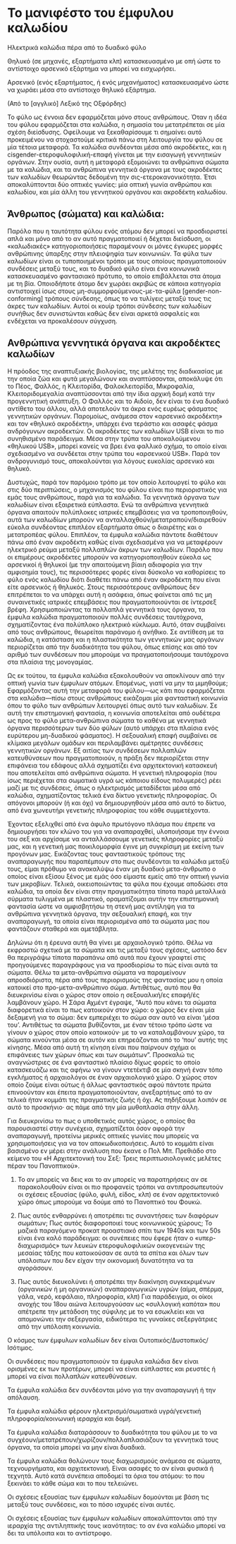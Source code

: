 # Το μανιφέστο του έμφυλου καλωδίου

Ηλεκτρικά καλώδια πέρα από το δυαδικό φύλο

Θηλυκό (σε μηχανές, εξαρτήματα κλπ) κατασκευασμένο με οπή ώστε το αντίστοιχο
αρσενικό εξάρτημα να μπορεί να εισχωρήσει.

Αρσενικό (ενός εξαρτήματος, ή ενός μηχανήματος) κατασκευασμένο ώστε να χωράει
μέσα στο αντίστοιχο θηλυκό εξάρτημα.

(Από το [αγγλικό] Λεξικό της Οξφόρδης)

Το φύλο ως έννοια δεν εφαρμόζεται μόνο στους ανθρώπους. Όταν η ιδέα του
φύλου εφαρμόζεται στα καλώδια, η σημασία του μετατρέπεται σε μία σχέση
διείσδυσης. Οφείλουμε να ξεκαθαρίσουμε τι σημαίνει αυτό προκειμένου να
στοχαστούμε κριτικά πάνω στη λειτουργία του φύλου σε μία τέτοια μεταφορά.
Τα καλώδια συνδέονται μέσα από ακροδέκτες, και η
cisgender-ετεροφυλοφιλική-επαφή γίνεται με την εισαγωγή
γεννητικών οργάνων. Στην ουσία, αυτή η μεταφορά εξομοιώνει τα ανθρώπινα
σώματα με τα καλώδια, και τα ανθρώπινα γεννητικά όργανα με τους ακροδέκτες των
καλωδίων θεωρώντας δεδομένη την σις-ετεροκανονικότητα. Έτσι αποκαλύπτονται δύο
οπτικές γωνίες: μία οπτική γωνία ανθρώπου και καλωδίου, και μία άλλη
του γεννητικού οργάνου και ακροδέκτη καλωδίου.

## Άνθρωπος (σώματα) και καλώδια:

Παρόλο που η ταυτότητα φύλου ενός ατόμου δεν μπορεί να προσδιοριστεί απλά και
μόνο από το αν αυτό πραγματοποιεί ή δέχεται διείσδυση, οι «καλωδιακές»
κατηγοριοποιήσεις παραμένουν οι μόνες έγκυρες μορφές ανθρώπινης ύπαρξης στην
πλειοψηφία των κοινωνιών. Τα φύλα των καλωδίων είναι οι τυποποιημένοι τρόποι με
τους οποίους πραγματοποιούν συνδέσεις μεταξύ τους, και το δυαδικό φύλο είναι ένα
κοινωνικά κατασκευασμένο φαντασιακό πρότυπο, το οποίο επιβάλλεται στα
άτομα με τη βία. Οποιοδήποτε άτομο δεν χωράει ακριβώς σε κάποια κατηγορία
αντιστοιχεί ίσως στους μη-συμμορφούμενους-με-τα-φύλα [gender-non-conforming]
τρόπους σύνδεσης, όπως το να τυλίγεις μεταξύ τους τις άκρες των καλωδίων. Αυτοί
οι κουίρ τρόποι σύνδεσης των καλωδίων συνήθως δεν συνιστώνται καθώς δεν είναι
αρκετά ασφαλείς και ενδέχεται να προκαλέσουν σύγχυση.

## Ανθρώπινα γεννητικά όργανα και ακροδέκτες καλωδίων

Η πρόοδος της αναπτυξιακής βιολογίας, της μελέτης της διαδικασίας με την οποία
ζώα και φυτά μεγαλώνουν και αναπτύσσονται, αποκάλυψε ότι το Πέος, Φαλλός, η
Κλειτορίδα, Φαλοκλειτορίδα, Μικροφαλία, Κλειτοριδομεγαλία αναπτύσσονται από την
ίδια αρχική δομή κατά την προγεννητική ανάπτυξη. Ο Φαλλός και το Αιδοίο, δεν
είναι το ένα δυαδικό αντίθετο του άλλου, αλλά αποτελούν τα άκρα ενός ευρέως φάσματος
γεννητικών οργάνων. Παρομοίως, ανάμεσα στον «αρσενικό ακροδέκτη» και τον
«θηλυκό ακροδέκτη», υπάρχει ένα τεράστιο και ασαφές φάσμα ανδρόγυνων
ακροδεκτών. Οι ακροδέκτες των καλωδίων USB είναι το πιο συνηθισμένο παράδειγμα.
Μέσα στην τρύπα του αποκαλούμενου «θηλυκού USB», μπορεί κανείς να βρει ένα
φαλλικό σχήμα, το οποίο είναι σχεδιασμένο να συνδέεται στην τρύπα του
«αρσενικού USB». Παρά τον ανδρογυνισμό τους, αποκαλούνται για λόγους ευκολίας
αρσενικό και θηλυκό.

Δυστυχώς, παρά τον παρόμοιο τρόπο με τον οποίο λειτουργεί το φύλο και στις δύο
περιπτώσεις, ο μηχανισμός του φύλου είναι πιο περιοριστικός για εμάς τους
ανθρώπους, παρά για τα καλώδια. Τα γεννητικά όργανα των καλωδίων είναι
εξαιρετικά εύπλαστα. Ενώ τα ανθρώπινα γεννητικά όργανα απαιτούν
πολύπλοκες ιατρικές επεμβάσεις για να τροποποιηθούν, αυτά των καλωδίων μπορούν
να ανταλλαχθούν/μετατραπούν/διαιρεθούν εύκολα συνδέοντας επιπλέον εξαρτήματα
όπως ο διαιρέτης και ο μετατροπέας φύλου. Επιπλέον, τα έμφυλα καλώδια πάντοτε
διαθέτουν πάνω από έναν ακροδέκτη καθώς είναι σχεδιασμένα για να μεταφέρουν
ηλεκτρικό ρεύμα μεταξύ πολλαπλών άκρων των καλωδίων. Παρόλο που οι επιμέρους
ακροδέκτες μπορούν να κατηγοριοποιηθούν εύκολα ως αρσενικοί ή θηλυκοί (με την
απαιτούμενη βίαιη αδιαφορία για την αμφισημία τους), τις περισσότερες φορές
είναι δύσκολο να καθορίσεις το φύλο ενός καλωδίου διότι διαθέτει πάνω από έναν
ακροδέκτη που είναι είτε αρσενικός ή θηλυκός. Στους περισσότερους ανθρώπους δεν
επιτρέπεται το να υπάρχει αυτή η ασάφεια, όπως φαίνεται από τις μη συναινετικές
ιατρικές επεμβάσεις που πραγματοποιούνται σε ίντερσεξ βρέφη. Χρησιμοποιώντας τα
πολλαπλά γεννητικά τους όργανα, τα έμφυλα καλώδια πραγματοποιούν πολλές
συνδέσεις ταυτόχρονα, σχηματίζοντας ένα πολύπλοκο ηλεκτρικό κύκλωμα. Αυτό, όταν
συμβαίνει από τους ανθρώπους, θεωρείται παράνομο ή ανήθικο. Σε αντίθεση με τα
καλώδια, η κατάσταση και η πλαστικότητα των γεννητικών μας οργάνων περιορίζεται
από την δυαδικότητα του φύλου, όπως επίσης και από τον αριθμό των συνδέσεων που
μπορούμε να πραγματοποιήσουμε ταυτόχρονα στα πλαίσια της μονογαμίας.

Ως εκ τούτου, τα έμφυλα καλώδια εξακολουθούν να αποκλίνουν από την
οπτική γωνία των έμφυλων ατόμων. Επομένως, γιατί να μην τα μιμηθούμε;
Εφαρμόζοντας αυτή την μεταφορά του φύλου—ως κάτι που εφαρμόζεται στα
καλώδια—πίσω στους ανθρώπους εικάζομαι μία φανταστική κοινωνία όπου το φύλο των
ανθρώπων λειτουργεί όπως αυτό των καλωδίων. Σε αυτή την επιστημονική φαντασία,
η κοινωνία αποτελείται από ουδέτερα ως προς το φύλο μετα-ανθρώπινα σώματα το
καθένα με γεννητικά όργανα περισσότερων των δύο φύλων (αυτό υπάρχει στα πλαίσια
ενός ευρύτερου μη-δυαδικού φάσματος). Η σεξουαλική επαφή συμβαίνει σε κλίμακα
μεγάλων ομάδων και περιλαμβάνει αμέτρητες συνδέσεις γεννητικών οργάνων. Εξ
αιτίας των συνδέσεων πολλαπλών κατευθύνσεων που πραγματοποιούν, η πράξη δεν
περιορίζεται στην επιφάνεια του εδάφους αλλά σχηματίζει ένα αρχιτεκτονική
κατασκευή που αποτελείται από ανθρώπινα σώματα. Η γενετική πληροφορία (που ίσως
περιέχεται στα σωματικά υγρά ως κάποιου είδους πολυμερές) ρέει μαζί με τις
συνδέσεις, όπως ο ηλεκτρισμός μεταδίδεται μέσα από καλώδια, σχηματίζοντας
τελικά ένα δίκτυο γενετικής πληροφορίας. Οι απόγονοι μπορούν (ή και όχι) να
δημιουργηθούν μέσα από αυτό το δίκτυο, από ένα χωνευτήρι γενετικής πληροφορίας
του κάθε συμμετέχοντα.

Έχοντας εξελιχθεί από ένα άφυλο πρωτόγονο πλάσμα που έπρεπε να δημιουργήσει τον
κλώνο του για να αναπαραχθεί, υλοποιήσαμε την έννοια του σεξ και αρχίσαμε να
ανταλλάσσουμε γενετικές πληροφορίες μεταξύ μας, και η γενετική μας
ποικιλομορφία έγινε μη συγκρίσιμη με εκείνη των προγόνων μας. Εικάζοντας τους
φανταστικούς τρόπους της αναπαραγωγής που παραπέμπουν στο πως συνδέονται τα
καλώδια μεταξύ τους, είμαι πρόθυμο να ανακαλύψω έναν μη δυαδικό μετα-άνθρωπο ο
οποίος είναι εξίσου ξένος με εμάς όσο είμαστε εμείς από την οπτική γωνία των
μικροβίων. Τελικά, οικειοποιώντας τα φύλα που έχουμε αποδώσει στα καλώδια, τα
οποία δεν είναι στην πραγματικότητα τίποτα παρά μεταλλικά σύρματα τυλιγμένα με
πλαστικό, οραματίζομαι αυτήν την επιστημονική φαντασία ώστε να αμφισβητήσω τη
στενή μας αντίληψη για τα ανθρώπινα γεννητικά όργανα, την σεξουαλική επαφή, και
την αναπαραγωγή, τα οποία είναι περιορισμένα από τα σώματα μας που φαντάζουν
σταθερά και αμετάβλητα.

Δηλώνω ότι η έρευνα αυτή θα γίνει με αρχαιολογικό τρόπο. Θέλω να εκφραστώ
σχετικά με τα σώματα και τις μεταξύ τους σχέσεις, ωστόσο δεν θα περιγράψω τίποτα
παραπάνω από αυτά που έχουν γραφτεί στις προηγούμενες παραγράφους για να
προσδιορίσω το πώς είναι αυτά τα σώματα. Θέλω τα μετα-ανθρώπινα σώματα να
παραμείνουν απροσδιόριστα, πέρα από τους περιορισμούς της φαντασίας μου η οποία
κατοικεί στο προ-μετα-ανθρώπινο σώμα. Αντιθέτως, αυτό που θα διευκρινίσω είναι ο
χώρος στον οποίο η σεξουαλική/ες επαφή/ές λαμβάνουν χώρο. Η Σάρα Αχμέντ έγραψε,
“Αυτό που κάνει τα σώματα διαφορετικά είναι το πως κατοικούν στον χώρο: ο χώρος
δεν είναι μία δεξαμενή για το σώμα: δεν εμπεριέχει το σώμα σαν αυτό να είναι
‘μέσα του’. Αντιθέτως τα σώματα βυθίζονται, με έναν τέτοιο τρόπο ώστε να γίνουν
ο χώρος στον οποίο κατοικούν· με το να καταλαμβάνουν χώρο, τα σώματα κινούνται
μέσα σε αυτόν και επηρεάζονται από το ‘που’ αυτής της κίνησης. Μέσα από αυτή τη
κίνηση είναι που παίρνουν σχήμα οι επιφάνειες των χώρων όπως και των σωμάτων”.
Προσκαλώ τις αναγνώστριες σε ένα φανταστικό πλαίσιο δίχως φορείς το οποίο
κατασκευάζω και τις αφήνω να γίνουν ντετέκτιβ σε μία σκηνή έναν τόπο εγκλήματος
ή αρχαιολόγοι σε έναν αρχαιολογικό χώρο. Ο χώρος στον οποίο ζούμε είναι ούτως ή
άλλως φανταστικός αφού πάντοτε πρώτα επινοούνταν και έπειτα πραγματοποιούνταν,
ανεξαρτήτως από το αν τελικά ήταν κομμάτι της πραγματικής ζωής ή όχι. Ας
πηδήξουμε λοιπόν σε αυτό το προσκήνιο· ας πάμε από την μία μυθοπλασία στην άλλη.

Για διευκρινίσω το πως ο υποθετικός αυτός χώρος, ο οποίος θα παρουσιαστεί
στην συνέχεια, σχηματίζεται όσον αφορά την αναπαραγωγή, προτείνω μερικές οπτικές
γωνίες που μπορείς να χρησιμοποιήσεις για να τον αποκωδικοποιήσεις. Αυτό το
κομμάτι είναι βασισμένο εν μέρει στην ανάλυση που έκανε ο Πολ Μπ. Πρεθιάδο στo
κείμενο του «Η Αρχιτεκτονική του Σεξ: Τρεις περιπτωσιολογικές μελέτες πέραν του
Πανοπτικού».

1. Το αν μπορείς να δεις και το αν μπορείς να παρατηρήσεις αν σε παρακολουθούν
   είναι οι πιο προφανείς τρόποι να αντιπροσωπευτούν οι σχέσεις εξουσίας (φύλο,
   φυλή, είδος, κλπ) σε έναν αρχιτεκτονικό χώρο όπως μπορούμε να δούμε από το
   Πανοπτικό του Φουκώ.

2. Πως αυτός ενθαρρύνει ή αποτρέπει τις συναντήσεις των διαφόρων σωμάτων; Πως
   αυτός διαφοροποιεί τους κοινωνικούς χώρους; Το μαζικά παραγόμενο προκατ
   προαστιακό σπίτι των 1940s και των 50s είναι ένα καλό παράδειγμα: οι συνέπειες
   που έφερε ήταν ο «υπερ-διαχωρισμός» των λευκών ετεροφυλοφιλικών οικογενειών της
   μεσαίας τάξης που κατοικούσαν σε αυτά τα σπίτια και όλων των υπόλοιπων που δεν
   είχαν την οικονομική δυνατότητα να τα αγοράσουν.

3. Πως αυτός διευκολύνει ή αποτρέπει την διακίνηση συγκεκριμένων (οργανικών ή
   μη οργανικών) αναπαραγωγικών υγρών (αίμα, σπέρμα, γάλα, νερό, κεφάλαιο,
   πληροφορία, κλπ) Για παράδειγμα, οι οίκοι ανοχής του 18ου αιώνα λειτουργούσαν ως
   «συλλογική καπότα» που απέτρεπε την μετάδοση της σύφιλης με το να εσωκλείει και
   να απομονώνει την σεξεργασία, ειδικότερα τις γυναίκες σεξεργάτριες από την
   υπόλοιπη κοινωνία.

Ο κόσμος των έμφυλων καλωδίων δεν είναι Ουτοπικός/Δυστοπικός/Ισότιμος.

Οι συνδέσεις που πραγματοποιούν τα έμφυλα καλώδια δεν είναι ορισμένες εκ των
προτέρων, μπορεί να είναι εύπλαστες και ρευστές ή μπορεί να είναι πολλαπλών
κατευθύνσεων.

Τα έμφυλα καλώδια δεν συνδέονται μόνο για την αναπαραγωγή ή την απόλαυση.

Τα έμφυλα καλώδια φέρουν ηλεκτρισμό/σωματικά υγρά/γενετική πληροφορία/κοινωνική
ιεραρχία και δομή.

Τα έμφυλα καλώδια διαταράσσουν το δυαδικότητα του φύλου με το να
συγχέουν/μετατρέπουν/χωρίζουν/πολλαπλασιάζουν τα γεννητικά τους όργανα, τα οποία
μπορεί να μην είναι δυαδικά.

Τα έμφυλα καλώδια θολώνουν τους διαχωρισμούς ανάμεσα σε σώματα, τεχνουργήματα,
και αρχιτεκτονική. Είναι ασαφές το αν είναι φυσικά ή τεχνητά. Αυτό κατά συνέπεια
αποδομεί τα όρια του ατόμου: το που ξεκινάει το κάθε σώμα και το που
τελειώνει.

Οι σχέσεις εξουσίας των έμφυλων καλωδίων δομούνται με βάση τις μεταξύ τους
συνδέσεις, και το πόσο ισχυρές είναι αυτές.

Οι σχέσεις εξουσίας των έμφυλων καλωδίων αποκαλύπτονται από την ιεραρχία της
αντιληπτικής τους ικανότητας: το αν ένα καλώδιο μπορεί να δει τα υπόλοιπα και το
αντίστροφο.
